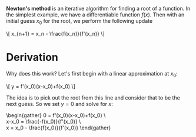 **Newton's method** is an iterative algorithm for finding a root of a function. In the simplest example, we have a differentiable function $f(x)$. Then with an initial guess $x_0$ for the root, we perform the following update

\\[
x_{n+1} = x_n - \frac{f(x_n)}{f'(x_n)}
\\]

# Derivation

Why does this work? Let's first begin with a linear approximation at $x_0$:

\\[
y = f'(x_0)(x-x_0)+f(x_0)
\\]

The idea is to pick out the root from this line and consider that to be the next guess. So we set $y=0$ and solve for $x$:

\begin{gather}
0 = f'(x_0)(x-x_0)+f(x_0) \\\
x-x_0 = \frac{-f(x_0)}{f'(x_0)} \\\
x = x_0 - \frac{f(x_0)}{f'(x_0)}
\end{gather}